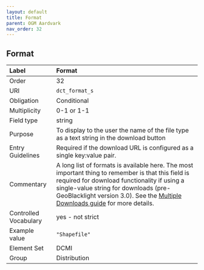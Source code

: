 ```yaml
---
layout: default
title: Format
parent: OGM Aardvark
nav_order: 32
---
```


## Format

| Label                 | Format |
|:----------------------|:-------|
| Order                 | 32 |
| URI                   | `dct_format_s` |
| Obligation            | Conditional |
| Multiplicity          | 0-1 or 1-1 |
| Field type            | string |
| Purpose               | To display to the user the name of the file type as a text string in the download button |
| Entry Guidelines      | Required if the download URL is configured as a single key:value pair. |
| Commentary            | A long list of formats is available here. The most important thing to remember is that this field is required for download functionality if using a single-value string for downloads (pre-GeoBlacklight version 3.0). See the [Multiple Downloads guide](https://opengeometadata.org/docs/more-about-references#how-to-configure-multiple-download-links) for more details. |
| Controlled Vocabulary | yes - not strict |
| Example value         | `"Shapefile"` |
| Element Set           | DCMI |
| Group                 | Distribution |
